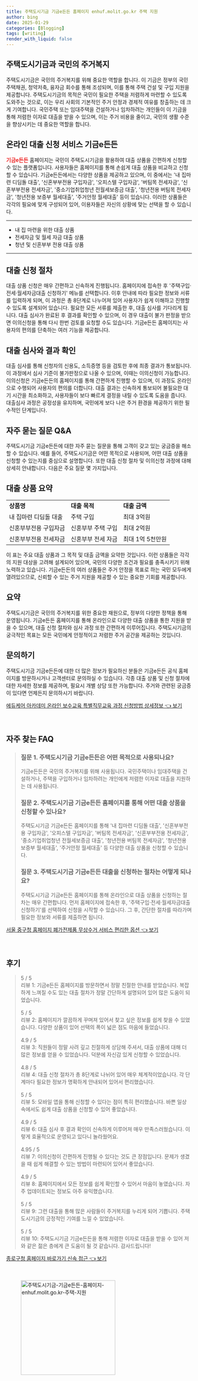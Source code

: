 ```yaml
---
title: 주택도시기금 기금e든든 홈페이지 enhuf.molit.go.kr 주택 지원
author: bing
date: 2025-01-29
categories: [Blogging]
tags: [writing]
render_with_liquid: false
---
```



<h2 id='주택도시기금과 국민의 주거복지'>주택도시기금과 국민의 주거복지</h2>

<p>주택도시기금은 국민의 주거복지를 위해 중요한 역할을 합니다. 이 기금은 정부의 국민주택채권, 청약저축, 융자금 회수를 통해 조성되며, 이를 통해 주택 건설 및 구입 지원을 제공합니다. 주택도시기금의 목적은 국민이 필요한 주택을 저렴하게 마련할 수 있도록 도와주는 것으로, 이는 우리 사회의 기본적인 주거 안정과 경제적 여유를 창출하는 데 크게 기여합니다. 국민주택 또는 임대주택을 건설하거나 임차하려는 개인들이 이 기금을 통해 저렴한 이자로 대출을 받을 수 있으며, 이는 주거 비용을 줄이고, 국민의 생활 수준을 향상시키는 데 중요한 역할을 합니다.</p>

<h2 id='온라인 대출 신청 서비스 기금e든든'>온라인 대출 신청 서비스 기금e든든</h2>

<p><b><span style="color: #ee2323;">기금e든든</span></b> 홈페이지는 국민이 주택도시기금을 활용하여 대출 상품을 간편하게 신청할 수 있는 플랫폼입니다. 사용자들은 홈페이지를 통해 손쉽게 대출 상품을 비교하고 신청할 수 있습니다. 기금e든든에서는 다양한 상품을 제공하고 있으며, 이 중에서는 '내 집마련 디딤돌 대출', '신혼부부전용 구입자금', '오피스텔 구입자금', '버팀목 전세자금', '신혼부부전용 전세자금', '중소기업취업청년 전월세보증금 대출', '청년전용 버팀목 전세자금', '청년전용 보증부 월세대출', '주거안정 월세대출' 등이 있습니다. 이러한 상품들은 각각의 필요에 맞게 구성되어 있어, 이용자들은 자신의 상황에 맞는 선택을 할 수 있습니다.</p>

<hr />

<ul>
    <li>내 집 마련을 위한 대출 상품</li>
    <li>전세자금 및 월세 자금 대출 상품</li>
    <li>청년 및 신혼부부 전용 대출 상품</li>
</ul>

<hr />

<h2 id='대출 신청 절차'>대출 신청 절차</h2>

<p>대출 상품 신청은 매우 간편하고 신속하게 진행됩니다. 홈페이지에 접속한 후 '주택구입·전세·월세자금대출 신청하기' 메뉴를 선택합니다. 이후 안내에 따라 필요한 정보와 서류를 입력하게 되며, 이 과정은 총 8단계로 나누어져 있어 사용자가 쉽게 이해하고 진행할 수 있도록 설계되어 있습니다. 필요한 모든 서류를 제출한 후, 대출 심사를 기다리게 됩니다. 대출 심사가 완료된 후 결과를 확인할 수 있으며, 이 경우 대출이 불가 판정을 받으면 이의신청을 통해 다시 한번 검토를 요청할 수도 있습니다. 기금e든든 홈페이지는 사용자의 편의를 단축하는 여러 기능을 제공합니다.</p>

<h2 id='대출 심사와 결과 확인'>대출 심사와 결과 확인</h2>

<p>대출 심사를 통해 신청자의 신용도, 소득증명 등을 검토한 후에 최종 결과가 통보됩니다. 이 과정에서 심사 기준이 불가판정으로 나올 수 있으며, 이때는 이의신청이 가능합니다. 이의신청은 기금e든든의 홈페이지를 통해 간편하게 진행할 수 있으며, 이 과정도 온라인으로 수행되어 사용자의 편의를 더합니다. 대출 결과는 신속하게 통보되어 불필요한 대기 시간을 최소화하고, 사용자들이 보다 빠르게 결정을 내릴 수 있도록 도움을 줍니다. 대출심사 과정은 공정성을 유지하며, 국민에게 보다 나은 주거 환경을 제공하기 위한 필수적인 단계입니다.</p>

<h2 id='자주 묻는 질문 Q&A'>자주 묻는 질문 Q&A</h2>

<p>주택도시기금 기금e든든에 대한 자주 묻는 질문을 통해 고객이 갖고 있는 궁금증을 해소할 수 있습니다. 예를 들어, 주택도시기금은 어떤 목적으로 사용되며, 어떤 대출 상품을 신청할 수 있는지를 중심으로 설명합니다. 또한 대출 신청 절차 및 이의신청 과정에 대해 상세히 안내합니다. 다음은 주요 질문 몇 가지입니다. </p>

<h2 id='대출 상품 요약'>대출 상품 요약</h2>

<table>
    <tr>
        <td><b>상품명</b></td>
        <td><b>대출 목적</b></td>
        <td><b>대출 금액</b></td>
    </tr>
    <tr>
        <td>내 집마련 디딤돌 대출</td>
        <td>주택 구입</td>
        <td>최대 3억원</td>
    </tr>
    <tr>
        <td>신혼부부전용 구입자금</td>
        <td>신혼부부 주택 구입</td>
        <td>최대 2억원</td>
    </tr>
    <tr>
        <td>신혼부부전용 전세자금</td>
        <td>신혼부부 전세 자금</td>
        <td>최대 1억 5천만원</td>
    </tr>
</table>

<p>이 표는 주요 대출 상품과 그 목적 및 대출 금액을 요약한 것입니다. 이런 상품들은 각각의 지원 대상을 고려해 설계되어 있으며, 국민의 다양한 조건과 필요를 충족시키기 위해 노력하고 있습니다. 기금e든든의 여러 상품들은 주거 안정을 목표로 하는 국민 모두에게 열려있으므로, 신뢰할 수 있는 주거 지원을 제공할 수 있는 중요한 기회를 제공합니다.</p>

<h2 id='요약'>요약</h2>

<p>주택도시기금은 국민의 주거복지를 위한 중요한 재원으로, 정부의 다양한 정책을 통해 운영됩니다. 기금e든든 홈페이지를 통해 온라인으로 다양한 대출 상품을 통한 지원을 받을 수 있으며, 대출 신청 절차와 심사 과정 또한 간편하게 이루어집니다. 주택도시기금의 궁극적인 목표는 모든 국민에게 안정적이고 저렴한 주거 공간을 제공하는 것입니다.</p>

<h2 id='문의하기'>문의하기</h2>

<p>주택도시기금 기금e든든에 대한 더 많은 정보가 필요하신 분들은 기금e든든 공식 홈페이지를 방문하시거나 고객센터로 문의하실 수 있습니다. 각종 대출 상품 및 신청 절차에 대한 자세한 정보를 제공하며, 필요시 개별 상담 또한 가능합니다. 주거와 관련된 궁금증이 있다면 언제든지 문의하시기 바랍니다.</p>


<p><a class="click-button" title="에듀케어 아카데미 온라인 보수교육 특별직무교육 과정 신청방법 상세정보" href="https://purplelist.github.io/posts/%EC%97%90%EB%93%80%EC%BC%80%EC%96%B4-%EC%95%84%EC%B9%B4%EB%8D%B0%EB%AF%B8-%EC%98%A8%EB%9D%BC%EC%9D%B8-%EB%B3%B4%EC%88%98%EA%B5%90%EC%9C%A1-%ED%8A%B9%EB%B3%84%EC%A7%81%EB%AC%B4%EA%B5%90%EC%9C%A1-%EA%B3%BC%EC%A0%95-%EC%8B%A0%EC%B2%AD%EB%B0%A9%EB%B2%95-%EC%83%81%EC%84%B8%EC%A0%95%EB%B3%B4/" rel="dofollow">에듀케어 아카데미 온라인 보수교육 특별직무교육 과정 신청방법 상세정보 👈 보기</a></p><br>
<h2 id='자주_찾는_FAQ'>자주 찾는 FAQ</h2>
<div itemscope="" itemtype="https://schema.org/FAQPage"> 
<blockquote> 
<div itemscope="" itemprop="mainEntity" itemtype="https://schema.org/Question"> 
<h3 itemprop="name">질문 1. 주택도시기금 기금e든든은 어떤 목적으로 사용되나요?</h3> 
<div itemscope="" itemprop="acceptedAnswer" itemtype="https://schema.org/Answer"> 
<span itemprop="text"> 
<p>기금e든든은 국민의 주거복지를 위해 사용됩니다. 국민주택이나 임대주택을 건설하거나, 주택을 구입하거나 임차하려는 개인에게 저렴한 이자로 대출을 지원하는 데 사용됩니다.</p> 
</span> 
</div> 
</div> 

<div itemscope="" itemprop="mainEntity" itemtype="https://schema.org/Question"> 
<h3 itemprop="name">질문 2. 주택도시기금 기금e든든 홈페이지를 통해 어떤 대출 상품을 신청할 수 있나요?</h3> 
<div itemscope="" itemprop="acceptedAnswer" itemtype="https://schema.org/Answer"> 
<span itemprop="text"> 
<p>주택도시기금 기금e든든 홈페이지를 통해 '내 집마련 디딤돌 대출', '신혼부부전용 구입자금', '오피스텔 구입자금', '버팀목 전세자금', '신혼부부전용 전세자금', '중소기업취업청년 전월세보증금 대출', '청년전용 버팀목 전세자금', '청년전용 보증부 월세대출', '주거안정 월세대출' 등 다양한 대출 상품을 신청할 수 있습니다.</p> 
</span> 
</div> 
</div> 

<div itemscope="" itemprop="mainEntity" itemtype="https://schema.org/Question"> 
<h3 itemprop="name">질문 3. 주택도시기금 기금e든든 대출을 신청하는 절차는 어떻게 되나요?</h3> 
<div itemscope="" itemprop="acceptedAnswer" itemtype="https://schema.org/Answer"> 
<span itemprop="text"> 
<p>주택도시기금 기금e든든 홈페이지를 통해 온라인으로 대출 상품을 신청하는 절차는 매우 간편합니다. 먼저 홈페이지에 접속한 후, '주택구입·전세·월세자금대출 신청하기'를 선택하여 신청을 시작할 수 있습니다. 그 후, 간단한 절차를 따라가며 필요한 정보와 서류를 제출하면 됩니다.</p> 
</span> 
</div> 
</div> 
</blockquote> 
</div>
<p><a class="click-button" title="서울 중구청 홈페이지 폐가전제품 무상수거 서비스 편리한 옵션" href="https://purplelist.github.io/posts/%EC%84%9C%EC%9A%B8-%EC%A4%91%EA%B5%AC%EC%B2%AD-%ED%99%88%ED%8E%98%EC%9D%B4%EC%A7%80-%ED%8F%90%EA%B0%80%EC%A0%84%EC%A0%9C%ED%92%88-%EB%AC%B4%EC%83%81%EC%88%98%EA%B1%B0-%EC%84%9C%EB%B9%84%EC%8A%A4-%ED%8E%B8%EB%A6%AC%ED%95%9C-%EC%98%B5%EC%85%98/" rel="dofollow">서울 중구청 홈페이지 폐가전제품 무상수거 서비스 편리한 옵션 👈 보기</a></p><br>
<h2 id='후기'>후기</h2>
<div itemscope itemtype="https://schema.org/Product">
  <blockquote>
  <div itemprop="review" itemscope itemtype="https://schema.org/Review">
      <div itemprop="reviewRating" itemscope itemtype="https://schema.org/Rating"> <span itemprop="ratingValue">5</span> / <span itemprop="bestRating">5</span> </div>
      <span itemprop="reviewBody">리뷰 1: 기금e든든 홈페이지를 방문하면서 정말 친절한 안내를 받았습니다. 복잡하게 느껴질 수도 있는 대출 절차가 정말 간단하게 설명되어 있어 많은 도움이 되었습니다.</span>
  </div>
  <br>
  <div itemprop="review" itemscope itemtype="https://schema.org/Review">
      <div itemprop="reviewRating" itemscope itemtype="https://schema.org/Rating"> <span itemprop="ratingValue">5</span> / <span itemprop="bestRating">5</span> </div>
      <span itemprop="reviewBody">리뷰 2: 홈페이지가 깔끔하게 꾸며져 있어서 찾고 싶은 정보를 쉽게 찾을 수 있었습니다. 다양한 상품이 있어 선택의 폭이 넓은 점도 마음에 들었습니다.</span>
  </div>
  <br>
  <div itemprop="review" itemscope itemtype="https://schema.org/Review">
      <div itemprop="reviewRating" itemscope itemtype="https://schema.org/Rating"> <span itemprop="ratingValue">4.9</span> / <span itemprop="bestRating">5</span> </div>
      <span itemprop="reviewBody">리뷰 3: 직원들이 정말 사려 깊고 친절하게 상담해 주셔서, 대출 상품에 대해 더 많은 정보를 얻을 수 있었습니다. 덕분에 자신감 있게 신청할 수 있었습니다.</span>
  </div>
  <br>
  <div itemprop="review" itemscope itemtype="https://schema.org/Review">
      <div itemprop="reviewRating" itemscope itemtype="https://schema.org/Rating"> <span itemprop="ratingValue">4.8</span> / <span itemprop="bestRating">5</span> </div>
      <span itemprop="reviewBody">리뷰 4: 대출 신청 절차가 총 8단계로 나뉘어 있어 매우 체계적이었습니다. 각 단계마다 필요한 정보가 명확하게 안내되어 있어서 편리했습니다.</span>
  </div>
  <br>
  <div itemprop="review" itemscope itemtype="https://schema.org/Review">
      <div itemprop="reviewRating" itemscope itemtype="https://schema.org/Rating"> <span itemprop="ratingValue">5</span> / <span itemprop="bestRating">5</span> </div>
      <span itemprop="reviewBody">리뷰 5: 모바일 앱을 통해 신청할 수 있다는 점이 특히 편리했습니다. 바쁜 일상 속에서도 쉽게 대출 상품을 신청할 수 있어 좋았습니다.</span>
  </div>
  <br>
  <div itemprop="review" itemscope itemtype="https://schema.org/Review">
      <div itemprop="reviewRating" itemscope itemtype="https://schema.org/Rating"> <span itemprop="ratingValue">4.9</span> / <span itemprop="bestRating">5</span> </div>
      <span itemprop="reviewBody">리뷰 6: 대출 심사 후 결과 확인이 신속하게 이루어져 매우 만족스러웠습니다. 이렇게 효율적으로 운영되고 있다니 놀라웠어요.</span>
  </div>
  <br>
  <div itemprop="review" itemscope itemtype="https://schema.org/Review">
      <div itemprop="reviewRating" itemscope itemtype="https://schema.org/Rating"> <span itemprop="ratingValue">4.95</span> / <span itemprop="bestRating">5</span> </div>
      <span itemprop="reviewBody">리뷰 7: 이의신청이 간편하게 진행될 수 있다는 것도 큰 장점입니다. 문제가 생겼을 때 쉽게 해결할 수 있는 방법이 마련되어 있어서 좋았습니다.</span>
  </div>
  <br>
  <div itemprop="review" itemscope itemtype="https://schema.org/Review">
      <div itemprop="reviewRating" itemscope itemtype="https://schema.org/Rating"> <span itemprop="ratingValue">4.9</span> / <span itemprop="bestRating">5</span> </div>
      <span itemprop="reviewBody">리뷰 8: 홈페이지에서 모든 정보를 쉽게 확인할 수 있어서 마음이 놓였습니다. 자주 업데이트되는 정보도 아주 유익했습니다.</span>
  </div>
  <br>
  <div itemprop="review" itemscope itemtype="https://schema.org/Review">
      <div itemprop="reviewRating" itemscope itemtype="https://schema.org/Rating"> <span itemprop="ratingValue">5</span> / <span itemprop="bestRating">5</span> </div>
      <span itemprop="reviewBody">리뷰 9: 그런 대출을 통해 많은 사람들이 주거복지를 누리게 되어 기쁩니다. 주택도시기금의 긍정적인 기여를 느낄 수 있었습니다.</span>
  </div>
  <br>
  <div itemprop="review" itemscope itemtype="https://schema.org/Review">
      <div itemprop="reviewRating" itemscope itemtype="https://schema.org/Rating"> <span itemprop="ratingValue">5</span> / <span itemprop="bestRating">5</span> </div>
      <span itemprop="reviewBody">리뷰 10: 주택도시기금 기금e든든을 통해 저렴한 이자로 대출을 받을 수 있어 저와 같은 젊은 층에게 큰 도움이 될 것 같습니다. 감사드립니다!</span>
  </div>
  </blockquote>
</div>
<p><a class="click-button" title="종로구청 홈페이지 바로가기 신속 접근" href="https://purplelist.github.io/posts/%EC%A2%85%EB%A1%9C%EA%B5%AC%EC%B2%AD-%ED%99%88%ED%8E%98%EC%9D%B4%EC%A7%80-%EB%B0%94%EB%A1%9C%EA%B0%80%EA%B8%B0-%EC%8B%A0%EC%86%8D-%EC%A0%91%EA%B7%BC/" rel="dofollow">종로구청 홈페이지 바로가기 신속 접근 👈 보기</a></p><br>
<figure class="image"><img src="https://purplelist.github.io/assets/img/thumbnail/주택도시기금-기금e든든-홈페이지-enhuf.molit.go.kr-주택-지원.webp" alt="주택도시기금-기금e든든-홈페이지-enhuf.molit.go.kr-주택-지원" width="256" height="256"></figure>